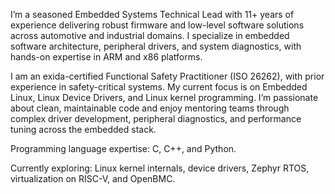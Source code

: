 I’m a seasoned Embedded Systems Technical Lead with 11+ years of experience delivering robust firmware and low-level software solutions across automotive and industrial domains. I specialize in embedded software architecture, peripheral drivers, and system diagnostics, with hands-on expertise in ARM and x86 platforms.

I am an exida-certified Functional Safety Practitioner (ISO 26262), with prior experience in safety-critical systems. My current focus is on Embedded Linux, Linux Device Drivers, and Linux kernel programming. I’m passionate about clean, maintainable code and enjoy mentoring teams through complex driver development, peripheral diagnostics, and performance tuning across the embedded stack.

Programming language expertise: C, C++, and Python.

Currently exploring: Linux kernel internals, device drivers, Zephyr RTOS, virtualization on RISC-V, and OpenBMC.

<!---
vishnucsn/vishnucsn is a ✨ special ✨ repository because its `README.md` (this file) appears on your GitHub profile.
You can click the Preview link to take a look at your changes.
--->
